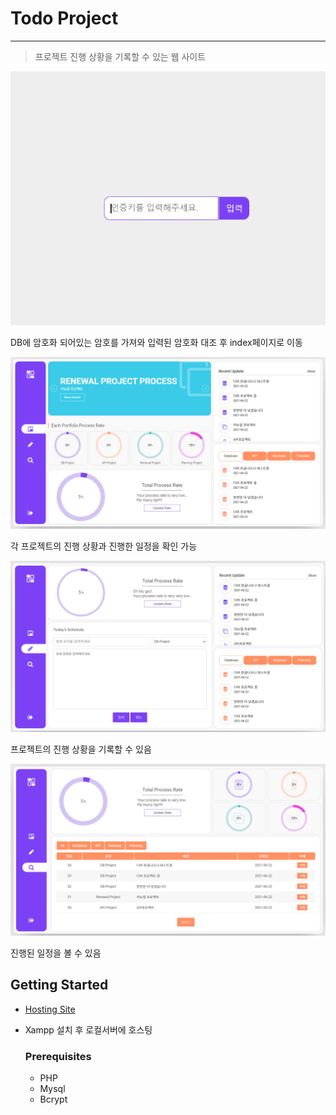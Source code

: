 # Todo Project

---

> 프로젝트 진행 상황을 기록할 수 있는 웹 사이트
> 

![Untitled](./img/Untitled.png)

DB에 암호화 되어있는 암호를 가져와 입력된 암호화 대조 후 index페이지로 이동

![Untitled](./img/Untitled%201.png)

각 프로젝트의 진행 상황과 진행한 일정을 확인 가능

![Untitled](./img/Untitled%202.png)

프로젝트의 진행 상황을 기록할 수 있음

![Untitled](./img/Untitled%203.png)

진행된 일정을 볼 수 있음

## Getting Started

- [Hosting Site](http://dkdn1004.dothome.co.kr/todo)
- Xampp 설치 후 로컬서버에 호스팅
    
    ### Prerequisites
    
    - PHP
    - Mysql
    - Bcrypt
